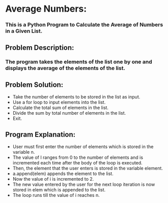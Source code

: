 # Average Numbers:
### This is a Python Program to Calculate the Average of Numbers in a Given List.

## Problem Description:
### The program takes the elements of the list one by one and displays the average of the elements of the list.

## Problem Solution: 
- Take the number of elements to be stored in the list as input.
- Use a for loop to input elements into the list.
- Calculate the total sum of elements in the list.
- Divide the sum by total number of elements in the list.
- Exit.

## Program Explanation:
- User must first enter the number of elements which is stored in the variable n.
- The value of I ranges from 0 to the number of elements and is incremented each time after the body of the loop is executed.
- Then, the element that the user enters is stored in the variable element.
- a.append(elem) appends the element to the list.
- Now the value of i is incremented to 2.
- The new value entered by the user for the next loop iteration is now stored in elem which is appended to the list.
- The loop runs till the value of i reaches n.
